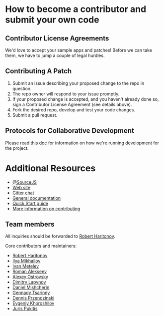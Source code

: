 # How to become a contributor and submit your own code

## Contributor License Agreements

We'd love to accept your sample apps and patches! Before we can take them, we have to jump a couple of legal hurdles.

## Contributing A Patch

1. Submit an issue describing your proposed change to the repo in question.
1. The repo owner will respond to your issue promptly.
1. If your proposed change is accepted, and you haven't already done so, sign a Contributor License Agreement (see details above).
1. Fork the desired repo, develop and test your code changes.
1. Submit a pull request.

## Protocols for Collaborative Development

Please read [this doc](MAINTAINING.md) for information on how we're running development for the project.

# Additional Resources

* [@SourceJS](https://twitter.com/SourceJS)
* [Web site](http://sourcejs.com)
* [Gitter chat](https://gitter.im/sourcejs/Source)
* [General documentation](http://sourcejs.com/docs/)
* [Quick Start guide](http://sourcejs.com/docs/base/)
* [More information on contributing](MAINTAINING.md)

## Team members

All inquiries should be forwarded to [Robert Haritonov](https://github.com/operatino). 

Core contributors and maintainers:
* [Robert Haritonov](https://github.com/operatino)
* [Ilya Mikhailov](https://github.com/cheshirsky)
* [Ivan Metelev](https://github.com/fromanywhere)
* [Roman Alekseev](https://github.com/jesprider)
* [Alexey Ostrovsky](https://github.com/ostroffsky)
* [Dimitry Lapynov](https://github.com/Leikam)
* [Daniel Mishcherin](https://github.com/mishcherin)
* [Gennady Tsarinny](https://github.com/genson)
* [Dennis Przendzinski](https://github.com/nightkin)
* [Evgeniy Khoroshilov](https://github.com/XOP)
* [Juris Pukitis](https://github.com/jurispukitis)